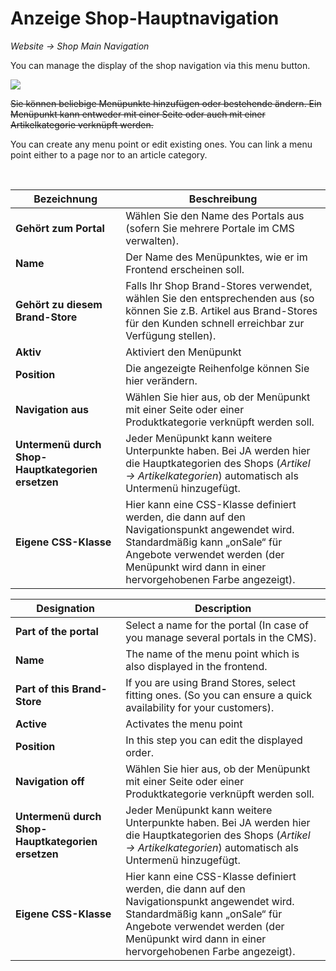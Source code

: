 # Anzeige Shop-Hauptnavigation

*Website → Shop Main Navigation*

You can manage the display of the shop navigation via this menu button. 

![](bild28.png)

~~Sie können beliebige Menüpunkte hinzufügen oder bestehende ändern. Ein Menüpunkt kann entweder mit einer Seite oder auch mit einer Artikelkategorie verknüpft werden.~~

You can create any menu point or edit existing ones. You can link a menu point either to a page nor to an article category. 

<br>

| Bezeichnung | Beschreibung |
| -- | -- |
| **Gehört zum Portal** | Wählen Sie den Name des Portals aus (sofern Sie mehrere Portale im CMS verwalten). |
| **Name** | Der Name des Menüpunktes, wie er im Frontend erscheinen soll. |
| **Gehört zu diesem Brand-Store** | Falls Ihr Shop Brand-Stores verwendet, wählen Sie den entsprechenden aus (so können Sie z.B. Artikel aus Brand-Stores für den Kunden schnell erreichbar zur Verfügung stellen). |
| **Aktiv** | Aktiviert den Menüpunkt |
| **Position** | Die angezeigte Reihenfolge können Sie hier verändern. |
| **Navigation aus** | Wählen Sie hier aus, ob der Menüpunkt mit einer Seite oder einer Produktkategorie verknüpft werden soll. |
| **Untermenü durch Shop-Hauptkategorien ersetzen** | Jeder Menüpunkt kann weitere Unterpunkte haben. Bei JA werden hier die Hauptkategorien des Shops (*Artikel → Artikelkategorien*) automatisch als Untermenü hinzugefügt. |
| **Eigene CSS-Klasse** | Hier kann eine CSS-Klasse definiert werden, die dann auf den Navigationspunkt angewendet wird. Standardmäßig kann „onSale“ für Angebote verwendet werden (der Menüpunkt wird dann in einer hervorgehobenen Farbe angezeigt). |


| Designation | Description |
| -- | -- |
| **Part of the portal** | Select a name for the portal (In case of you manage several portals in the CMS). |
| **Name** | The name of the menu point which is also displayed in the frontend. |
| **Part of this Brand-Store** | If you are using Brand Stores, select fitting ones. (So you can ensure a quick availability for your customers). |
| **Active** | Activates the menu point |
| **Position** | In this step you can edit the displayed order. |
| **Navigation off** | Wählen Sie hier aus, ob der Menüpunkt mit einer Seite oder einer Produktkategorie verknüpft werden soll. |
| **Untermenü durch Shop-Hauptkategorien ersetzen** | Jeder Menüpunkt kann weitere Unterpunkte haben. Bei JA werden hier die Hauptkategorien des Shops (*Artikel → Artikelkategorien*) automatisch als Untermenü hinzugefügt. |
| **Eigene CSS-Klasse** | Hier kann eine CSS-Klasse definiert werden, die dann auf den Navigationspunkt angewendet wird. Standardmäßig kann „onSale“ für Angebote verwendet werden (der Menüpunkt wird dann in einer hervorgehobenen Farbe angezeigt). |
